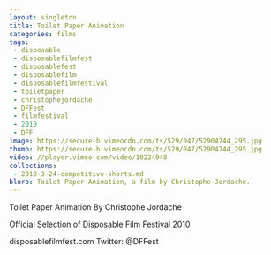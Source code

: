 ```yaml
---
layout: singleton
title: Toilet Paper Animation
categories: films
tags:
 - disposable
 - disposablefilmfest
 - disposablefest
 - disposablefilm
 - disposablefilmfestival
 - toiletpaper
 - christophejordache
 - DFFest
 - filmfestival
 - 2010
 - DFF
image: https://secure-b.vimeocdn.com/ts/529/047/52904744_295.jpg
thumb: https://secure-b.vimeocdn.com/ts/529/047/52904744_295.jpg
video: //player.vimeo.com/video/10224948
collections:
 - 2010-3-24-competitive-shorts.md
blurb: Toilet Paper Animation, a film by Christophe Jordache.
---
```


Toilet Paper Animation
By Christophe Jordache

Official Selection of Disposable Film Festival 2010

disposablefilmfest.com
Twitter: @DFFest